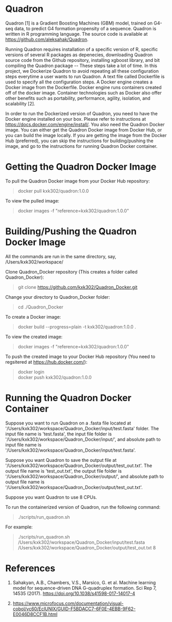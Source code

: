 # Quadron

Quadron [1] is a Gradient Boosting Machines (GBM) model, trained on G4-seq data, to predict G4 formation propensity of 
a sequence. Quadron is written in R programming language. The source code is available at https://github.com/aleksahak/Quadron. 

Running Quadron requires installation of a specific version of R, specific versions of several R packages as depenecies, downloading
Quadron source code from the Github repository, installing xgboost library, and bit compiling the Quadron package -- These steps 
take a lot of time. In this project, we Dockerize Quadron to avoid repeating all these configuration steps everytime a user wants 
to run Quadron. A text file called Dockerfile is used to specify all the configuration steps. A Docker engine creates a Docker 
image from the Dockerfile. Docker engine runs containers created off of the docker image. Container technologies such as Docker 
also offer other benefits such as portability, performance, agility, isolation, and scalability [2].

In order to run the Dockerized version of Quadron, you need to have the Docker engine installed on your box. Please refer to 
instructions at https://docs.docker.com/engine/install/. You also need the Quadron Docker image. You can either get the Quadron 
Docker image from Docker Hub, or you can build the image locally. If you are getting the image from the Docker Hub (preferred), 
you can skip the instructions for building/pushing the image, and go to the instructions for running Quadron Docker container.

# Getting the Quadron Docker Image

To pull the Quadron Docker image from your Docker Hub repository:
> docker pull kxk302/quadron:1.0.0

To view the pulled image:
> docker images -f "reference=kxk302/quadron:1.0.0"

# Building/Pushing the Quadron Docker Image

All the commands are run in the same directory, say, /Users/kxk302/workspace/

Clone Quadron_Docker repository (This creates a folder called Quadron_Docker):
> git clone https://github.com/kxk302/Quadron_Docker.git

Change your directory to Quadron_Docker folder:
> cd ./Quadron_Docker

To create a Docker image:
> docker build --progress=plain -t kxk302/quadron:1.0.0 .

To view the created image:
> docker images -f "reference=kxk302/quadron:1.0.0"

To push the created image to your Docker Hub repository (You need to regsitered at https://hub.docker.com/):
> docker login\
> docker push kxk302/quadron:1.0.0

# Running the Quadron Docker Container

Suppose you want to run Quadron on a .fasta file located at '/Users/kxk302/workspace/Quadron_Docker/input/test.fasta' folder.
The input file name is 'test.fasta', the input file folder is '/Users/kxk302/workspace/Quadron_Docker/input/', and absolute path
to input file name is '/Users/kxk302/workspace/Quadron_Docker/input/test.fasta'.  

Suppose you want Quadron to save the output file at '/Users/kxk302/workspace/Quadron_Docker/output/test_out.txt'. The output file 
name is 'test_out.txt', the output file folder is '/Users/kxk302/workspace/Quadron_Docker/output/', and absolute path
to output file name is '/Users/kxk302/workspace/Quadron_Docker/output/test_out.txt'.

Suppose you want Quadron to use 8 CPUs. 

To run the containerized version of Quadron, run the following command:	
> ./scripts/run_quadron.sh <InputFileAbsolutePath> <OutputFileAbsolutePath> <NumberOfCPUs>

For example:

> ./scripts/run_quadron.sh  /Users/kxk302/workspace/Quadron_Docker/input/test.fasta /Users/kxk302/workspace/Quadron_Docker/output/test_out.txt 8

# References

1. Sahakyan, A.B., Chambers, V.S., Marsico, G. et al. Machine learning model for sequence-driven DNA G-quadruplex formation. Sci Rep 7, 14535 (2017). https://doi.org/10.1038/s41598-017-14017-4

2. https://www.microfocus.com/documentation/visual-cobol/vc60/EclUNIX/GUID-F5BDACC7-6F0E-4EBB-9F62-E0046D8CCF1B.html
